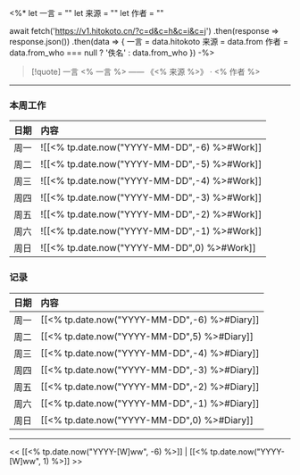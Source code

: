 <%*
let 一言 = ""
let 来源 = ""
let 作者 = ""

await fetch('https://v1.hitokoto.cn/?c=d&c=h&c=i&c=j')
.then(response => response.json())
.then(data => { 
	一言 = data.hitokoto
	来源 = data.from
	作者 = data.from_who === null ? '佚名' : data.from_who
})
-%>
>[!quote] 一言
 <% 一言 %>  —— 《<% 来源 %>》 · <% 作者 %>

---
### 本周工作

| 日期  | 内容                                           |
| :-: | :------------------------------------------- |
| 周一  | ![[<% tp.date.now("YYYY-MM-DD",-6) %>#Work]] |
| 周二  | ![[<% tp.date.now("YYYY-MM-DD",-5) %>#Work]] |
| 周三  | ![[<% tp.date.now("YYYY-MM-DD",-4) %>#Work]] |
| 周四  | ![[<% tp.date.now("YYYY-MM-DD",-3) %>#Work]] |
| 周五  | ![[<% tp.date.now("YYYY-MM-DD",-2) %>#Work]] |
| 周六  | ![[<% tp.date.now("YYYY-MM-DD",-1) %>#Work]] |
| 周日  | ![[<% tp.date.now("YYYY-MM-DD",0) %>#Work]]  |

### 记录

| 日期  | 内容                                           |
| :-: | :------------------------------------------- |
| 周一  | [[<% tp.date.now("YYYY-MM-DD",-6) %>#Diary]] |
| 周二  | [[<% tp.date.now("YYYY-MM-DD",5) %>#Diary]]  |
| 周三  | [[<% tp.date.now("YYYY-MM-DD",-4) %>#Diary]] |
| 周四  | [[<% tp.date.now("YYYY-MM-DD",-3) %>#Diary]] |
| 周五  | [[<% tp.date.now("YYYY-MM-DD",-2) %>#Diary]] |
| 周六  | [[<% tp.date.now("YYYY-MM-DD",-1) %>#Diary]] |
| 周日  | [[<% tp.date.now("YYYY-MM-DD",0) %>#Diary]]  |

---
<< [[<% tp.date.now("YYYY-[W]ww", -6) %>]] | [[<% tp.date.now("YYYY-[W]ww", 1) %>]] >>